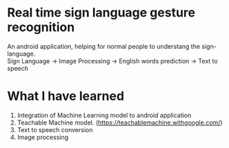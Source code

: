 # Real time sign language gesture recognition</br>

An android application, helping for normal people to understang the sign-language.</br>
Sign Language -> Image Processing -> English words prediction -> Text to speech</br>

# What I have learned</br>

1. Integration of Machine Learning model to android application
2. Teachable Machine model. (https://teachablemachine.withgoogle.com/)
3. Text to speech conversion
4. Image processing
